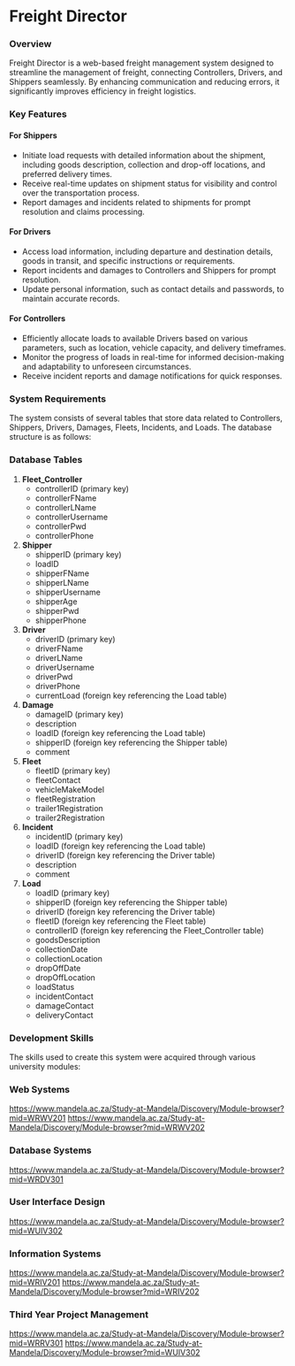 **Freight Director**
=====================

### Overview
Freight Director is a web-based freight management system designed to streamline the management of freight, connecting Controllers, Drivers, and Shippers seamlessly. By enhancing communication and reducing errors, it significantly improves efficiency in freight logistics.

### Key Features

#### For Shippers
* Initiate load requests with detailed information about the shipment, including goods description, collection and drop-off locations, and preferred delivery times.
* Receive real-time updates on shipment status for visibility and control over the transportation process.
* Report damages and incidents related to shipments for prompt resolution and claims processing.

#### For Drivers
* Access load information, including departure and destination details, goods in transit, and specific instructions or requirements.
* Report incidents and damages to Controllers and Shippers for prompt resolution.
* Update personal information, such as contact details and passwords, to maintain accurate records.

#### For Controllers
* Efficiently allocate loads to available Drivers based on various parameters, such as location, vehicle capacity, and delivery timeframes.
* Monitor the progress of loads in real-time for informed decision-making and adaptability to unforeseen circumstances.
* Receive incident reports and damage notifications for quick responses.

### System Requirements

The system consists of several tables that store data related to Controllers, Shippers, Drivers, Damages, Fleets, Incidents, and Loads. The database structure is as follows:

### Database Tables

1. **Fleet_Controller**
	* controllerID (primary key)
	* controllerFName
	* controllerLName
	* controllerUsername
	* controllerPwd
	* controllerPhone
2. **Shipper**
	* shipperID (primary key)
	* loadID
	* shipperFName
	* shipperLName
	* shipperUsername
	* shipperAge
	* shipperPwd
	* shipperPhone
3. **Driver**
	* driverID (primary key)
	* driverFName
	* driverLName
	* driverUsername
	* driverPwd
	* driverPhone
	* currentLoad (foreign key referencing the Load table)
4. **Damage**
	* damageID (primary key)
	* description
	* loadID (foreign key referencing the Load table)
	* shipperID (foreign key referencing the Shipper table)
	* comment
5. **Fleet**
	* fleetID (primary key)
	* fleetContact
	* vehicleMakeModel
	* fleetRegistration
	* trailer1Registration
	* trailer2Registration
6. **Incident**
	* incidentID (primary key)
	* loadID (foreign key referencing the Load table)
	* driverID (foreign key referencing the Driver table)
	* description
	* comment
7. **Load**
	* loadID (primary key)
	* shipperID (foreign key referencing the Shipper table)
	* driverID (foreign key referencing the Driver table)
	* fleetID (foreign key referencing the Fleet table)
	* controllerID (foreign key referencing the Fleet_Controller table)
	* goodsDescription
	* collectionDate
	* collectionLocation
	* dropOffDate
	* dropOffLocation
	* loadStatus
	* incidentContact
	* damageContact
	* deliveryContact

### Development Skills

The skills used to create this system were acquired through various university modules:

### Web Systems

https://www.mandela.ac.za/Study-at-Mandela/Discovery/Module-browser?mid=WRWV201
https://www.mandela.ac.za/Study-at-Mandela/Discovery/Module-browser?mid=WRWV202

### Database Systems

https://www.mandela.ac.za/Study-at-Mandela/Discovery/Module-browser?mid=WRDV301

### User Interface Design

https://www.mandela.ac.za/Study-at-Mandela/Discovery/Module-browser?mid=WUIV302

### Information Systems

https://www.mandela.ac.za/Study-at-Mandela/Discovery/Module-browser?mid=WRIV201
https://www.mandela.ac.za/Study-at-Mandela/Discovery/Module-browser?mid=WRIV202

### Third Year Project Management

https://www.mandela.ac.za/Study-at-Mandela/Discovery/Module-browser?mid=WRRV301
https://www.mandela.ac.za/Study-at-Mandela/Discovery/Module-browser?mid=WUIV302
